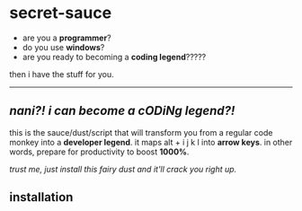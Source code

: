 # secret-sauce

* are you a **programmer**?
* do you use **windows**?
* are you ready to becoming a **coding legend**?????

then i have the stuff for you. 

----

## *nani?! i can become a cODiNg legend?!*

this is the sauce/dust/script that will transform you from a regular code monkey into a **developer legend**. it maps alt + i j k l into **arrow keys**.  in other words, prepare for productivity to boost **1000%**.

*trust me, just install this fairy dust and it'll crack you right up.*

## installation
